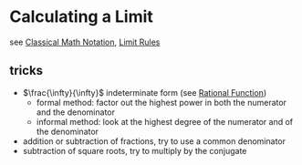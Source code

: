 # Calculating a Limit

see [Classical Math Notation](Classical%20Math%20Notation%20eb53679093ce497baa118d7bfde14d6c.md), [Limit Rules](Limit%20Rules%20c295bd3b2c56490482b7786a01f0cc78.md)

## tricks

- $\frac{\infty}{\infty}$ indeterminate form (see [Rational Function](Rational%20Function%207e9aa1c92c1b4d76a8bca5706be9a56b.md))
    - formal method: factor out the highest power in both the numerator and the denominator
    - informal method: look at the highest degree of the numerator and of the denominator
- addition or subtraction of fractions, try to use a common denominator
- subtraction of square roots, try to multiply by the conjugate